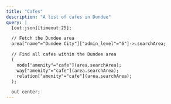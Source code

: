 ```yaml
---
title: "Cafes"
description: "A list of cafes in Dundee"
query: |
  [out:json][timeout:25];

  // Fetch the Dundee area
  area["name"="Dundee City"]["admin_level"="6"]->.searchArea;

  // Find all cafes within the Dundee area
  (
    node["amenity"="cafe"](area.searchArea);
    way["amenity"="cafe"](area.searchArea);
    relation["amenity"="cafe"](area.searchArea);
  );

  out center;
---
```

